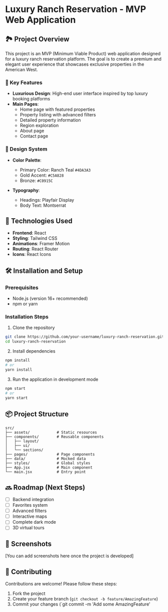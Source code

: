 # Luxury Ranch Reservation - MVP Web Application

## 🏞️ Project Overview

This project is an MVP (Minimum Viable Product) web application designed for a luxury ranch reservation platform. The goal is to create a premium and elegant user experience that showcases exclusive properties in the American West.

### 🌟 Key Features

- **Luxurious Design**: High-end user interface inspired by top luxury booking platforms
- **Main Pages**:
  - Home page with featured properties
  - Property listing with advanced filters
  - Detailed property information
  - Region exploration
  - About page
  - Contact page

### 🎨 Design System

- **Color Palette**:
  - Primary Color: Ranch Teal `#4DA3A3`
  - Gold Accent: `#C5A828`
  - Bronze: `#C0915C`

- **Typography**:
  - Headings: Playfair Display
  - Body Text: Montserrat

## 🚀 Technologies Used

- **Frontend**: React
- **Styling**: Tailwind CSS
- **Animations**: Framer Motion
- **Routing**: React Router
- **Icons**: React Icons

## 🛠️ Installation and Setup

### Prerequisites

- Node.js (version 16+ recommended)
- npm or yarn

### Installation Steps

1. Clone the repository
```bash
git clone https://github.com/your-username/luxury-ranch-reservation.git
cd luxury-ranch-reservation
```

2. Install dependencies
```bash
npm install
# or
yarn install
```

3. Run the application in development mode
```bash
npm start
# or
yarn start
```

## 📦 Project Structure

```
src/
├── assets/            # Static resources
├── components/        # Reusable components
│   ├── layout/
│   ├── ui/
│   └── sections/
├── pages/             # Page components
├── data/              # Mocked data
├── styles/            # Global styles
├── App.jsx            # Main component
└── main.jsx           # Entry point
```

## 🔜 Roadmap (Next Steps)

- [ ] Backend integration
- [ ] Favorites system
- [ ] Advanced filters
- [ ] Interactive maps
- [ ] Complete dark mode
- [ ] 3D virtual tours

## 📸 Screenshots

[You can add screenshots here once the project is developed]

## 🤝 Contributing

Contributions are welcome! Please follow these steps:

1. Fork the project
2. Create your feature branch (`git checkout -b feature/AmazingFeature`)
3. Commit your changes (`git commit -m 'Add some AmazingFeature'